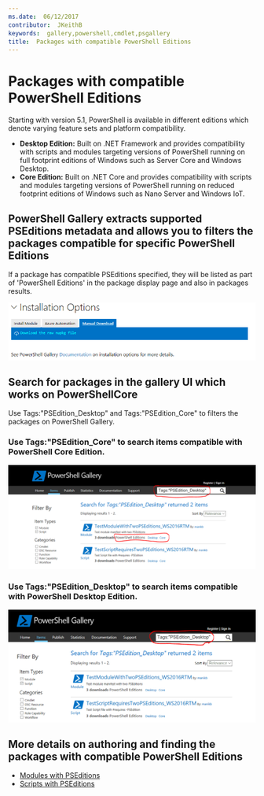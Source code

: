 ```yaml
---
ms.date:  06/12/2017
contributor:  JKeithB
keywords:  gallery,powershell,cmdlet,psgallery
title:  Packages with compatible PowerShell Editions
---
```

# Packages with compatible PowerShell Editions

Starting with version 5.1, PowerShell is available in different editions which denote varying
feature sets and platform compatibility.

- **Desktop Edition:** Built on .NET Framework and provides compatibility with scripts and modules
  targeting versions of PowerShell running on full footprint editions of Windows such as Server Core
  and Windows Desktop.
- **Core Edition:** Built on .NET Core and provides compatibility with scripts and modules
  targeting versions of PowerShell running on reduced footprint editions of Windows such as Nano
  Server and Windows IoT.

## PowerShell Gallery extracts supported PSEditions metadata and allows you to filters the packages compatible for specific PowerShell Editions

If a package has compatible PSEditions specified, they will be listed as part of 'PowerShell
Editions' in the package display page and also in packages results.

![Item display page with PSEditions](../../Images/manual_package_download.png)

## Search for packages in the gallery UI which works on PowerShellCore

Use Tags:"PSEdition_Desktop" and Tags:"PSEdition_Core" to filters the packages on PowerShell Gallery.

### Use Tags:"PSEdition_Core" to search items compatible with PowerShell Core Edition.

![Search results for items compatible with Core PSEdition](../../Images/SearchResultsWithPSEditions.PNG)

### Use Tags:"PSEdition_Desktop" to search items compatible with PowerShell Desktop Edition.

![Search results for items compatible with Desktop PSEdition](../../Images/SearchResultsWithPSEdition-Desktop.PNG)

## More details on authoring and finding the packages with compatible PowerShell Editions

- [Modules with PSEditions](../../concepts/module-psedition-support.md)
- [Scripts with PSEditions](../../concepts/script-psedition-support.md)
